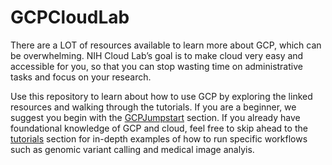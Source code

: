 # GCPCloudLab
There are a LOT of resources available to learn more about GCP, which can be overwhelming. NIH Cloud Lab’s goal is to make cloud very easy and accessible for you, so that you can stop wasting time on administrative tasks and focus on your research. 

Use this repository to learn about how to use GCP by exploring the linked resources and walking through the tutorials. If you are a beginner, we suggest you begin with the [GCPJumpstart](GCPJumpstart) section. If you already have foundational knowledge of GCP and cloud, feel free to skip ahead to the [tutorials](GCPJumpstart/tutorials) section for in-depth examples of how to run specific workflows such as genomic variant calling and medical image analyis.
